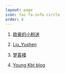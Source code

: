 ```yaml
---
layout: page 
icon: fas fa-info-circle
order: 4
---
```


1. <a href="https://ohoou.work" target="_blank" rel="noopener">欧豪的小粉迷

2. <a href="https://liuyushen.top" target="_blank" rel="noopener">Liu_Yushen

3. <a href="https://oniya.cn" target="_blank" rel="noopener">梦荟楼

4. <a href="https://github.youngkbt.cn/" target="_blank" rel="noopener">Young Kbt blog
